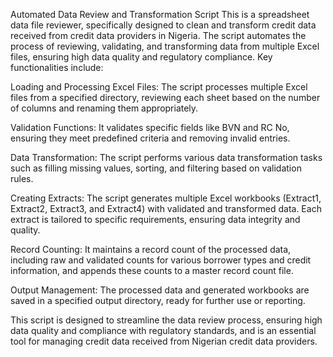 Automated Data Review and Transformation Script This is a spreadsheet data file reviewer, specifically designed to clean and transform credit data received from credit data providers in Nigeria. The script automates the process of reviewing, validating, and transforming data from multiple Excel files, ensuring high data quality and regulatory compliance. Key functionalities include:

Loading and Processing Excel Files: The script processes multiple Excel files from a specified directory, reviewing each sheet based on the number of columns and renaming them appropriately.

Validation Functions: It validates specific fields like BVN and RC No, ensuring they meet predefined criteria and removing invalid entries.

Data Transformation: The script performs various data transformation tasks such as filling missing values, sorting, and filtering based on validation rules.

Creating Extracts: The script generates multiple Excel workbooks (Extract1, Extract2, Extract3, and Extract4) with validated and transformed data. Each extract is tailored to specific requirements, ensuring data integrity and quality.

Record Counting: It maintains a record count of the processed data, including raw and validated counts for various borrower types and credit information, and appends these counts to a master record count file.

Output Management: The processed data and generated workbooks are saved in a specified output directory, ready for further use or reporting.

This script is designed to streamline the data review process, ensuring high data quality and compliance with regulatory standards, and is an essential tool for managing credit data received from Nigerian credit data providers.

